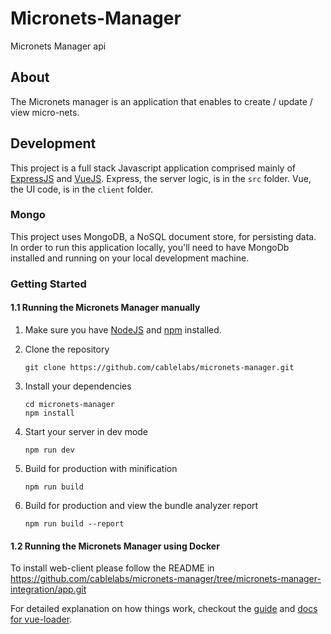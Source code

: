 # Micronets-Manager
Micronets Manager api

## About

The Micronets manager is an application that enables to create / update / view micro-nets.

## Development

This project is a full stack Javascript application comprised mainly of [ExpressJS](https://expressjs.com/) and [VueJS](https://vuejs.org/). Express, the server logic, is in the `src` folder.  Vue, the UI code, is in the `client` folder.

### Mongo

This project uses MongoDB, a NoSQL document store, for persisting data. In order to run this application locally, you'll need to have MongoDb installed and running on your local development machine.


### Getting Started

#### 1.1 Running the Micronets Manager manually

1. Make sure you have [NodeJS](https://nodejs.org/) and [npm](https://www.npmjs.com/) installed.

2. Clone the repository
    ```
    git clone https://github.com/cablelabs/micronets-manager.git
    ```

3. Install your dependencies

    ```
    cd micronets-manager
    npm install
    ```

4. Start your server in dev mode

    ```
    npm run dev
    ```

5. Build for production with minification

    ```
    npm run build
    ```


6. Build for production and view the bundle analyzer report

    ```
    npm run build --report
    ```
    
  #### 1.2 Running the Micronets Manager using Docker

To install web-client please follow the README in https://github.com/cablelabs/micronets-manager/tree/micronets-manager-integration/app.git 


For detailed explanation on how things work, checkout the [guide](http://vuejs-templates.github.io/webpack/) and [docs for vue-loader](http://vuejs.github.io/vue-loader).
